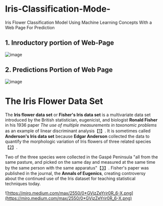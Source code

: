 # Iris-Classification-Mode-
Iris Flower Classification Model Using Machine Learning Concepts With a Web Page For Prediction

## 1. Inroductory portion of Web-Page
![image](https://github.com/MirAb-77/Iris-Classification-Mode-/assets/169236743/6c6dbe7d-0fb3-46ee-8029-531f428aafd2)

## 2. Predictions Portion of Web Page
   ![image](https://github.com/MirAb-77/Iris-Classification-Mode-/assets/169236743/91e6b083-1693-4c98-b612-f5238894be3e)


# The Iris Flower Data Set

The **Iris flower data set** or **Fisher's Iris data set** is a multivariate data set introduced by the British statistician, eugenicist, and biologist **Ronald Fisher** in his 1936 paper *The use of multiple measurements in taxonomic problems* as an example of linear discriminant analysis【[1](https://en.wikipedia.org/wiki/Iris_flower_data_set#:~:text=The%20Iris%20flower%20data%20set,example%20of%20linear%20discriminant%20analysis.)】. It is sometimes called **Anderson's Iris data set** because **Edgar Anderson** collected the data to quantify the morphologic variation of Iris flowers of three related species【[2](https://en.wikipedia.org/wiki/Iris_flower_data_set#:~:text=The%20Iris%20flower%20data%20set,example%20of%20linear%20discriminant%20analysis.)】.

Two of the three species were collected in the Gaspé Peninsula "all from the same pasture, and picked on the same day and measured at the same time by the same person with the same apparatus"【[3](https://en.wikipedia.org/wiki/Iris_flower_data_set#:~:text=The%20Iris%20flower%20data%20set,example%20of%20linear%20discriminant%20analysis.)】. Fisher's paper was published in the journal, the **Annals of Eugenics**, creating controversy about the continued use of the Iris dataset for teaching statistical techniques today.


![https://miro.medium.com/max/2550/0*GVjzZeYrir0R_6-X.png](https://miro.medium.com/max/2550/0*GVjzZeYrir0R_6-X.png)
